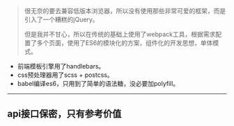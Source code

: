 ﻿> 很无奈的要去兼容低版本浏览器，所以没有使用那些非常可爱的框架，而是引入了一个糟糕的jQuery。
> 
> 但是我并不甘心，所以在传统的基础上使用了webpack工具，根据需求配置了多个页面，使用了ES6的模块化的方案，组件化的开发思想，单体模式。
> 

 - 前端模板引擎用了handlebars。
 - css预处理器用了scss + postcss。
 - babel编译es6，只用到了简单的语法糖，没必要加polyfill。


----------
## api接口保密，只有参考价值 ##
